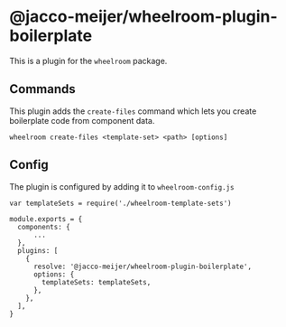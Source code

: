 # @jacco-meijer/wheelroom-plugin-boilerplate

This is a plugin for the `wheelroom` package.

## Commands

This plugin adds the `create-files` command which lets you create boilerplate
code from component data.

```
wheelroom create-files <template-set> <path> [options]
```

## Config

The plugin is configured by adding it to `wheelroom-config.js`

```
var templateSets = require('./wheelroom-template-sets')

module.exports = {
  components: {
      ...
  },
  plugins: [
    {
      resolve: '@jacco-meijer/wheelroom-plugin-boilerplate',
      options: {
        templateSets: templateSets,
      },
    },
  ],
}
```
